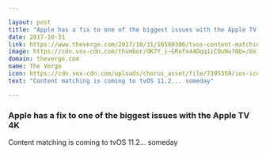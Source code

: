 ```yaml
---

layout: post
title: "Apple has a fix to one of the biggest issues with the Apple TV 4K"
date: 2017-10-31
link: https://www.theverge.com/2017/10/31/16580306/tvos-content-matching-apple-tv-4k
image: https://cdn.vox-cdn.com/thumbor/dK7Y_i-GRofx44Oqq1iCOuNu78Q=/0x146:2040x1214/fit-in/1200x630/cdn.vox-cdn.com/uploads/chorus_asset/file/9574213/akrales_170919_1976_0018.jpg
domain: theverge.com
name: The Verge
icon: https://cdn.vox-cdn.com/uploads/chorus_asset/file/7395359/ios-icon.0.png
text: "Content matching is coming to tvOS 11.2... someday"

---
```


### Apple has a fix to one of the biggest issues with the Apple TV 4K

Content matching is coming to tvOS 11.2... someday